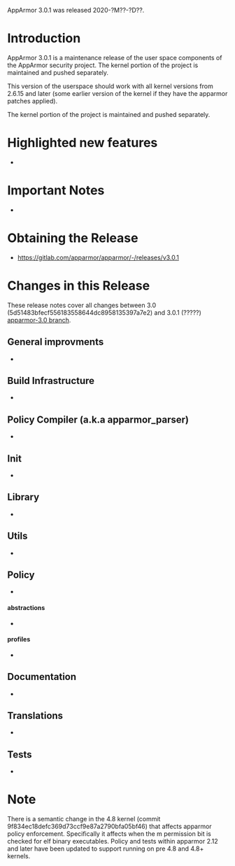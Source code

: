 AppArmor 3.0.1 was released 2020-?M??-?D??.

# Introduction

AppArmor 3.0.1 is a maintenance release of the user space components
of the AppArmor security project. The kernel portion of the project
is maintained and pushed separately.

This version of the userspace should work with all kernel versions from
2.6.15 and later (some earlier version of the kernel if they have the
apparmor patches applied).

The kernel portion of the project is maintained and pushed separately.


# Highlighted new features
- 

# Important Notes
-

# Obtaining the Release

- https://gitlab.com/apparmor/apparmor/-/releases/v3.0.1

# Changes in this Release

These release notes cover all changes between 3.0 (5d51483bfecf556183558644dc8958135397a7e2) and 3.0.1 (?????) [apparmor-3.0 branch](https://gitlab.com/apparmor/apparmor/tree/apparmor-3.0).



## General improvments
- 

## Build Infrastructure
- 

## Policy Compiler (a.k.a apparmor\_parser)
- 

## Init
- 

## Library
- 

## Utils
- 

## Policy
- 

#### abstractions
-

#### profiles
-

## Documentation
- 


## Translations
- 

## Tests
- 

# Note

There is a semantic change in the 4.8 kernel (commit
9f834ec18defc369d73ccf9e87a2790bfa05bf46) that affects apparmor policy
enforcement. Specifically it affects when the m permission bit is
checked for elf binary executables. Policy and tests within apparmor
2.12 and later have been updated to support running on pre 4.8 and 4.8+ kernels.
